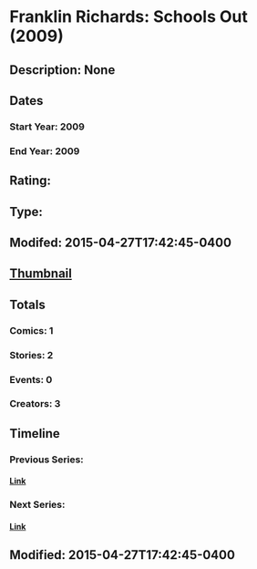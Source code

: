 # Franklin Richards: Schools Out (2009)
## Description: None
## Dates
### Start Year: 2009
### End Year: 2009
## Rating: 
## Type: 
## Modifed: 2015-04-27T17:42:45-0400
## [Thumbnail](http://i.annihil.us/u/prod/marvel/i/mg/b/40/image_not_available.jpg)
## Totals
### Comics: 1
### Stories: 2
### Events: 0
### Creators: 3
## Timeline
### Previous Series: 
#### [Link]()
### Next Series: 
#### [Link]()
## Modified: 2015-04-27T17:42:45-0400